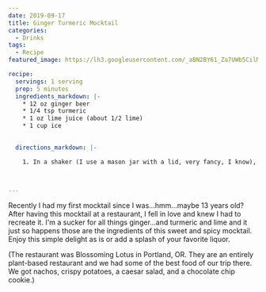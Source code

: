 ```yaml
---
date: 2019-09-17
title: Ginger Turmeric Mocktail
categories:
  - Drinks
tags:
  - Recipe
featured_image: https://lh3.googleusercontent.com/_aBN2BY61_Za7UWb5CilMynrTpocdPqGXSMo8K4mfOYlkRVT8JdNvU-vMW1I4qQFxHhownQLTOZeNoSvJTZq3KgPggTmZ77abjyfpLALC1KyqXbzWG8GIGZOuNVapyanPHXo7ke1dPw=w2400 

recipe:
  servings: 1 serving
  prep: 5 minutes
  ingredients_markdown: |-
    * 12 oz ginger beer
    * 1/4 tsp turmeric
    * 1 oz lime juice (about 1/2 lime)
    * 1 cup ice
    

  directions_markdown: |-

    1. In a shaker (I use a mason jar with a lid, very fancy, I know), combine ginger beer, turmeric, lime juice, and ice. Give it a shake and serve cold! 

 

---
```

Recently I had my first mocktail since I was...hmm...maybe 13 years old? After having this mocktail at a restaurant, I fell in love and knew I had to recreate it. I'm a sucker for all things ginger...and turmeric and lime and it just so happens those are the ingredients of this sweet and spicy mocktail. Enjoy this simple delight as is or add a splash of your favorite liquor.

(The restaurant was Blossoming Lotus in Portland, OR. They are an entirely plant-based restaurant and we had some of the best food of our trip there. We got nachos, crispy potatoes, a caesar salad, and a chocolate chip cookie.)
